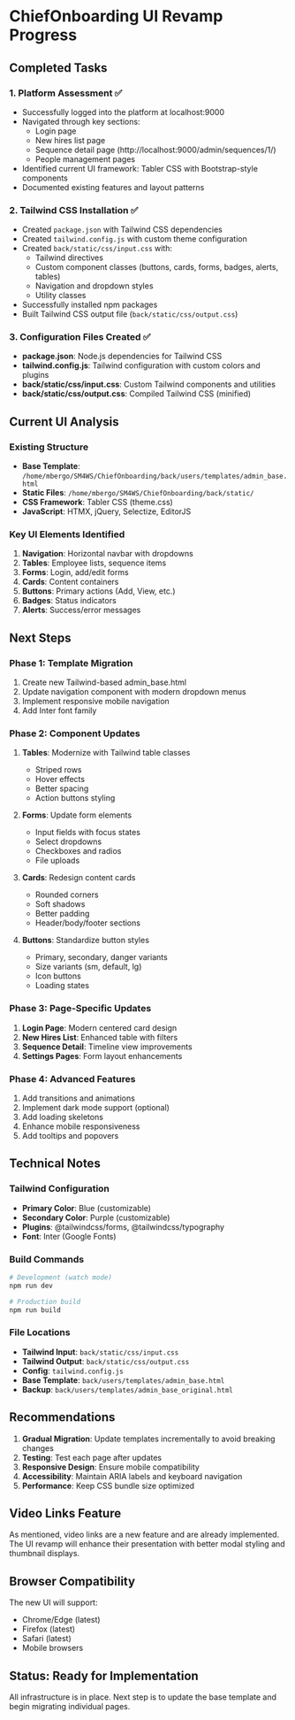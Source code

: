 # ChiefOnboarding UI Revamp Progress

## Completed Tasks

### 1. Platform Assessment ✅
- Successfully logged into the platform at localhost:9000
- Navigated through key sections:
  - Login page
  - New hires list page
  - Sequence detail page (http://localhost:9000/admin/sequences/1/)
  - People management pages
- Identified current UI framework: Tabler CSS with Bootstrap-style components
- Documented existing features and layout patterns

### 2. Tailwind CSS Installation ✅
- Created `package.json` with Tailwind CSS dependencies
- Created `tailwind.config.js` with custom theme configuration
- Created `back/static/css/input.css` with:
  - Tailwind directives
  - Custom component classes (buttons, cards, forms, badges, alerts, tables)
  - Navigation and dropdown styles
  - Utility classes
- Successfully installed npm packages
- Built Tailwind CSS output file (`back/static/css/output.css`)

### 3. Configuration Files Created ✅
- **package.json**: Node.js dependencies for Tailwind CSS
- **tailwind.config.js**: Tailwind configuration with custom colors and plugins
- **back/static/css/input.css**: Custom Tailwind components and utilities
- **back/static/css/output.css**: Compiled Tailwind CSS (minified)

## Current UI Analysis

### Existing Structure
- **Base Template**: `/home/mbergo/SM4WS/ChiefOnboarding/back/users/templates/admin_base.html`
- **Static Files**: `/home/mbergo/SM4WS/ChiefOnboarding/back/static/`
- **CSS Framework**: Tabler CSS (theme.css)
- **JavaScript**: HTMX, jQuery, Selectize, EditorJS

### Key UI Elements Identified
1. **Navigation**: Horizontal navbar with dropdowns
2. **Tables**: Employee lists, sequence items
3. **Forms**: Login, add/edit forms
4. **Cards**: Content containers
5. **Buttons**: Primary actions (Add, View, etc.)
6. **Badges**: Status indicators
7. **Alerts**: Success/error messages

## Next Steps

### Phase 1: Template Migration
1. Create new Tailwind-based admin_base.html
2. Update navigation component with modern dropdown menus
3. Implement responsive mobile navigation
4. Add Inter font family

### Phase 2: Component Updates
1. **Tables**: Modernize with Tailwind table classes
   - Striped rows
   - Hover effects
   - Better spacing
   - Action buttons styling

2. **Forms**: Update form elements
   - Input fields with focus states
   - Select dropdowns
   - Checkboxes and radios
   - File uploads

3. **Cards**: Redesign content cards
   - Rounded corners
   - Soft shadows
   - Better padding
   - Header/body/footer sections

4. **Buttons**: Standardize button styles
   - Primary, secondary, danger variants
   - Size variants (sm, default, lg)
   - Icon buttons
   - Loading states

### Phase 3: Page-Specific Updates
1. **Login Page**: Modern centered card design
2. **New Hires List**: Enhanced table with filters
3. **Sequence Detail**: Timeline view improvements
4. **Settings Pages**: Form layout enhancements

### Phase 4: Advanced Features
1. Add transitions and animations
2. Implement dark mode support (optional)
3. Add loading skeletons
4. Enhance mobile responsiveness
5. Add tooltips and popovers

## Technical Notes

### Tailwind Configuration
- **Primary Color**: Blue (customizable)
- **Secondary Color**: Purple (customizable)
- **Plugins**: @tailwindcss/forms, @tailwindcss/typography
- **Font**: Inter (Google Fonts)

### Build Commands
```bash
# Development (watch mode)
npm run dev

# Production build
npm run build
```

### File Locations
- **Tailwind Input**: `back/static/css/input.css`
- **Tailwind Output**: `back/static/css/output.css`
- **Config**: `tailwind.config.js`
- **Base Template**: `back/users/templates/admin_base.html`
- **Backup**: `back/users/templates/admin_base_original.html`

## Recommendations

1. **Gradual Migration**: Update templates incrementally to avoid breaking changes
2. **Testing**: Test each page after updates
3. **Responsive Design**: Ensure mobile compatibility
4. **Accessibility**: Maintain ARIA labels and keyboard navigation
5. **Performance**: Keep CSS bundle size optimized

## Video Links Feature
As mentioned, video links are a new feature and are already implemented. The UI revamp will enhance their presentation with better modal styling and thumbnail displays.

## Browser Compatibility
The new UI will support:
- Chrome/Edge (latest)
- Firefox (latest)
- Safari (latest)
- Mobile browsers

## Status: Ready for Implementation
All infrastructure is in place. Next step is to update the base template and begin migrating individual pages.
